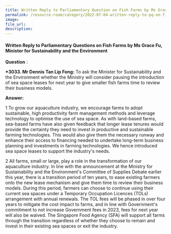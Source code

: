 ```yaml
---  
title: Written Reply to Parliamentary Question on Fish Farms by Ms Grace Fu, Minister for Sustainability and the Environment  
permalink: /resource-room/category/2022-07-04-written-reply-to-pq-on-fish-farms/
image:  
file_url:  
description:  
---  
```


#### Written Reply to Parliamentary Questions on Fish Farms by Ms Grace Fu, Minister for Sustainability and the Environment

**Question** :

**\*3033. Mr Dennis Tan Lip Fong:** To ask the Minister for Sustainability and the Environment whether the Ministry will consider pausing the introduction of sea space leases for next year to give smaller fish farms time to review their business models.

**Answer:**

1 To grow our aquaculture industry, we encourage farms to adopt sustainable, high productivity farm management methods and leverage technology to optimise the use of sea space. As with land-based farms, sea-based farms have also given feedback that longer lease tenures would provide the certainty they need to invest in productive and sustainable farming technologies. This would also give them the necessary runway and enhance their access to financing needed to undertake long-term business planning and investments in farming technologies. We hence introduced sea space leases to support the industry&#39;s needs.

2 All farms, small or large, play a role in the transformation of our aquaculture industry. In line with the announcement at the Ministry for Sustainability and the Environment&#39;s Committee of Supplies Debate earlier this year, there is a transition period of ten years, to ease existing farmers onto the new lease mechanism and give them time to review their business models. During this period, farmers can choose to continue using their current sea spaces under a Temporary Occupation Licences (TOLs) arrangement with annual renewals. The TOL fees will be phased in over four years to mitigate the cost impact to farms, and in line with Government&#39;s commitment to not increase Government fees in 2023, fees for next year will also be waived. The Singapore Food Agency (SFA) will support all farms through the transition regardless of whether they choose to remain and invest in their existing sea spaces or exit the industry.

